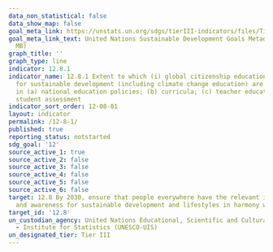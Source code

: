 ```yaml
---
data_non_statistical: false
data_show_map: false
goal_meta_link: https://unstats.un.org/sdgs/tierIII-indicators/files/Tier3-12-08-01.pdf
goal_meta_link_text: United Nations Sustainable Development Goals Metadata (PDF 4.0
  MB)
graph_title: ''
graph_type: line
indicator: 12.8.1
indicator_name: 12.8.1 Extent to which (i) global citizenship education and (ii) education
  for sustainable development (including climate change education) are mainstreamed
  in (a) national education policies; (b) curricula; (c) teacher education; and (d)
  student assessment
indicator_sort_order: 12-08-01
layout: indicator
permalink: /12-8-1/
published: true
reporting_status: notstarted
sdg_goal: '12'
source_active_1: true
source_active_2: false
source_active_3: false
source_active_4: false
source_active_5: false
source_active_6: false
target: 12.8 By 2030, ensure that people everywhere have the relevant information
  and awareness for sustainable development and lifestyles in harmony with nature
target_id: '12.8'
un_custodian_agency: United Nations Educational, Scientific and Cultural Organization
  - Institute for Statistics (UNESCO-UIS)
un_designated_tier: Tier III
---
```

